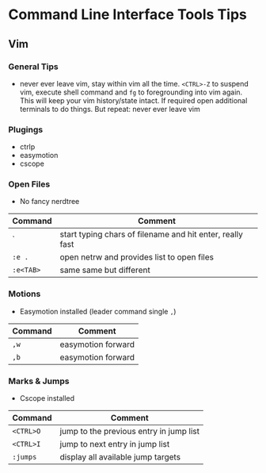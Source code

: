 # Command Line Interface Tools Tips

## Vim

### General Tips

- never ever leave vim, stay within vim all the time. `<CTRL>-Z` to suspend vim, execute shell command and `fg` to foregrounding into vim again. This will keep your vim history/state intact. If required open additional terminals to do things. But repeat: never ever leave vim

### Plugings

- ctrlp
- easymotion
- cscope

### Open Files

- No fancy nerdtree

Command | Comment
---     | ---
`<CTRL> | start typing chars of filename and hit enter, really fast
`:e .` | open netrw and provides list to open files
`:e<TAB>` | same same but different

### Motions

- Easymotion installed (leader command single `,`)

Command | Comment
---     | ---
`,w` | easymotion forward
`,b` | easymotion forward

### Marks & Jumps

- Cscope installed

Command | Comment
---     | ---
`<CTRL>O` | jump to the previous entry in jump list
`<CTRL>I` | jump to next entry in jump list
`:jumps` | display all available jump targets
